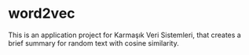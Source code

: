 # word2vec
This is an application project for Karmaşık Veri Sistemleri, that creates a brief summary for random text with cosine similarity.
